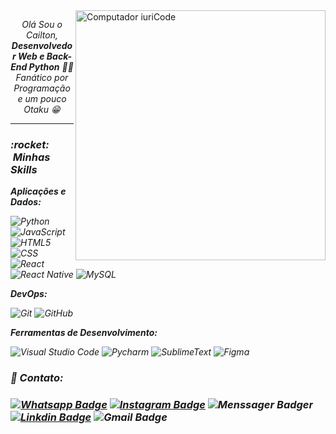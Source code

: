 <img src="https://raw.githubusercontent.com/MicaelliMedeiros/micaellimedeiros/master/image/computer-illustration.png" min-width="400px" max-width="400px" width="400px" align="right" alt="Computador iuriCode">

<p align="center">
    <i>Olá Sou o Cailton, <strong>Desenvolvedor Web e Back-End Python</strong><i> 👋👨
    <br><i>Fanático por Programação e um pouco Otaku<i> 😁
</p>
      
____

<p align="left">
<h3> :rocket: &nbsp;Minhas Skills </h3>

**Aplicações e Dados:**

  ![Python](https://img.shields.io/badge/Python-333333?style=flat&logo=python&logoColor=blue)
  ![JavaScript](https://img.shields.io/badge/-JavaScript-333333?style=flat&logo=javascript)
  ![HTML5](https://img.shields.io/badge/-HTML5-333333?style=flat&logo=HTML5)
  ![CSS](https://img.shields.io/badge/-CSS-333333?style=flat&logo=CSS3&logoColor=1572B6)
  ![React](https://img.shields.io/badge/-React-333333?style=flat&logo=react)
  ![React Native](https://img.shields.io/badge/-React%20Native-333333?style=flat&logo=react)
  ![MySQL](https://img.shields.io/badge/-MySQL-333333?style=flat&logo=mysql)
      
**DevOps:**

  ![Git](https://img.shields.io/badge/-Git-333333?style=flat&logo=git)
  ![GitHub](https://img.shields.io/badge/-GitHub-333333?style=flat&logo=github)

**Ferramentas de Desenvolvimento:**

  ![Visual Studio Code](https://img.shields.io/badge/-Visual%20Studio%20Code-333333?style=flat&logo=visual-studio-code&logoColor=007ACC)
  ![Pycharm](https://img.shields.io/badge/Pycharm-333333?style=flat&logo=pycharm&logoColor=green)
  ![SublimeText](https://img.shields.io/badge/Sublime_text-333333?style=for-the&logo=sublime-text&logoColor=important)
  ![Figma](https://img.shields.io/badge/-Figma-333333?style=flat&logo=figma&logoColor=007ACC)
      
<h3> 📱 Contato: <h3>
  
  [![Whatsapp Badge](https://img.shields.io/badge/-WhatsApp-333333?style=flat&logo=whatsapp&logoColor=white)](https://wa.me/557799328936?text=%20)
  [![Instagram Badge](https://img.shields.io/badge/-Instagram-333333?style=flat&logo=Instagram&logoColor=white)](https://www.instagram.com/cailtom_oliveyra02)
  ![Menssager Badger](https://img.shields.io/badge/Messenger-333333?style=flat&logo=messenger&logoColor=white)
  [![Linkdin Badge](https://img.shields.io/badge/-Linkedln-333333?style=flat&logo=linkedin&logoColor=white)](https://www.linkedin.com/in/cailton-oliveira)
  ![Gmail Badge](https://img.shields.io/badge/Gmail-333333?style=flat&logo=gmail&logoColor=white)
      
<br/>
</p>

